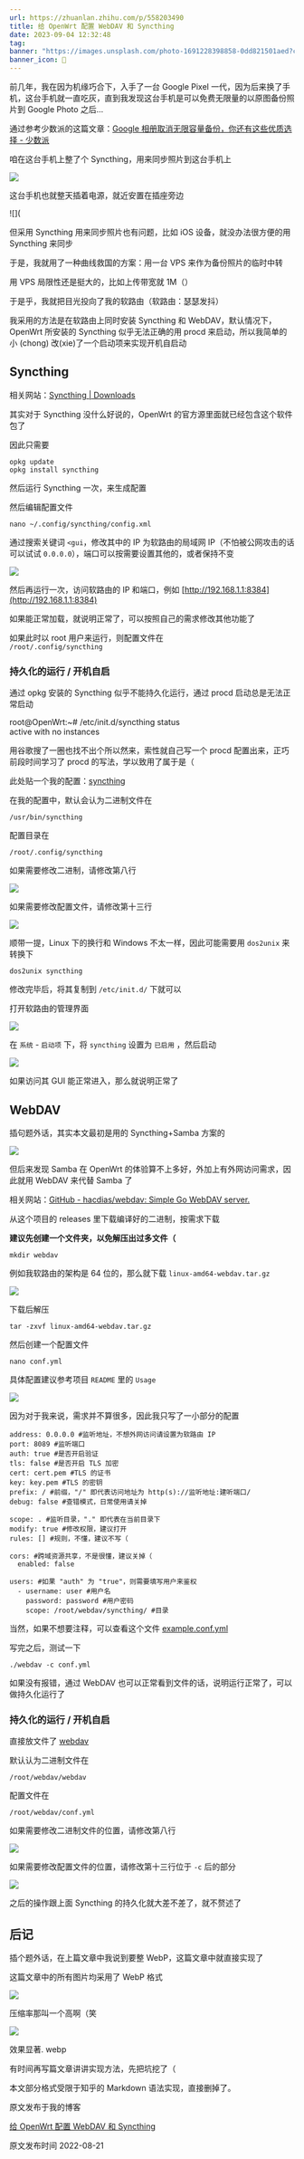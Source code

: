 ```yaml
---
url: https://zhuanlan.zhihu.com/p/558203490
title: 给 OpenWrt 配置 WebDAV 和 Syncthing
date: 2023-09-04 12:32:48
tag: 
banner: "https://images.unsplash.com/photo-1691228398858-0dd821501aed?crop=entropy&cs=srgb&fm=jpg&ixid=M3w0Njc1ODd8MHwxfHJhbmRvbXx8fHx8fHwxfHwxNjkzODAxOTYzfA&ixlib=rb-4.0.3&q=85&fit=crop&w=1882&max-h=540"
banner_icon: 🔖
---
```

前几年，我在因为机缘巧合下，入手了一台 Google Pixel 一代，因为后来换了手机，这台手机就一直吃灰，直到我发现这台手机是可以免费无限量的以原图备份照片到 Google Photo 之后...

通过参考少数派的这篇文章：[Google 相册取消无限容量备份，你还有这些优质选择 - 少数派](https://sspai.com/post/63653)

咱在这台手机上整了个 Syncthing，用来同步照片到这台手机上

![](https://pic4.zhimg.com/v2-6eea7f552a3089bd9ec4c064113abf87_r.jpg)

这台手机也就整天插着电源，就近安置在插座旁边

![](

但采用 Syncthing 用来同步照片也有问题，比如 iOS 设备，就没办法很方便的用 Syncthing 来同步

于是，我就用了一种曲线救国的方案：用一台 VPS 来作为备份照片的临时中转

用 VPS 局限性还是挺大的，比如上传带宽就 1M（）

于是乎，我就把目光投向了我的软路由（软路由：瑟瑟发抖）

我采用的方法是在软路由上同时安装 Syncthing 和 WebDAV，默认情况下，OpenWrt 所安装的 Syncthing 似乎无法正确的用 procd 来启动，所以我简单的小 (chong) 改(xie)了一个启动项来实现开机自启动

## Syncthing

相关网站：[Syncthing | Downloads](https://syncthing.net/downloads/)

其实对于 Syncthing 没什么好说的，OpenWrt 的官方源里面就已经包含这个软件包了

因此只需要

```
opkg update
opkg install syncthing

```

然后运行 Syncthing 一次，来生成配置

然后编辑配置文件

```
nano ~/.config/syncthing/config.xml

```

通过搜索关键词 `<gui`，修改其中的 IP 为软路由的局域网 IP（不怕被公网攻击的话可以试试 `0.0.0.0`），端口可以按需要设置其他的，或者保持不变

![](https://pic4.zhimg.com/v2-9413916785aa6add71862ca96935e537_r.jpg)

然后再运行一次，访问软路由的 IP 和端口，例如 [http://192.168.1.1:8384](http://192.168.1.1:8384)

如果能正常加载，就说明正常了，可以按照自己的需求修改其他功能了

如果此时以 root 用户来运行，则配置文件在  
`/root/.config/syncthing`

### 持久化的运行 / 开机自启

通过 opkg 安装的 Syncthing 似乎不能持久化运行，通过 procd 启动总是无法正常启动

root@OpenWrt:~# /etc/init.d/syncthing status  
active with no instances

用谷歌搜了一圈也找不出个所以然来，索性就自己写一个 procd 配置出来，正巧前段时间学习了 procd 的写法，学以致用了属于是（

此处贴一个我的配置：[syncthing](http://blog.ascn.site/post/20220821003750/syncthing)

在我的配置中，默认会认为二进制文件在

```
/usr/bin/syncthing

```

配置目录在

```
/root/.config/syncthing

```

如果需要修改二进制，请修改第八行

![](https://pic2.zhimg.com/v2-4574a7880f7cb2b32558821abbd67529_b.jpg)

如果需要修改配置文件，请修改第十三行

![](https://pic2.zhimg.com/v2-c600db591f1a8a24c5d376963387468d_r.jpg)

顺带一提，Linux 下的换行和 Windows 不太一样，因此可能需要用 `dos2unix` 来转换下

```
dos2unix syncthing

```

修改完毕后，将其复制到 `/etc/init.d/` 下就可以

打开软路由的管理界面

![](https://pic3.zhimg.com/v2-1399559d492835ff831057fa877a0daa_r.jpg)

在 `系统` - `启动项` 下，将 `syncthing` 设置为 `已启用` ，然后启动

![](https://pic3.zhimg.com/v2-c839b21945bb3dd387ac9a02d14dd56e_r.jpg)

如果访问其 GUI 能正常进入，那么就说明正常了

## WebDAV

插句题外话，其实本文最初是用的 Syncthing+Samba 方案的

![](https://pic3.zhimg.com/v2-0b806a1b45c27f6bf5bc2ab807f5caa2_r.jpg)

但后来发现 Samba 在 OpenWrt 的体验算不上多好，外加上有外网访问需求，因此就用 WebDAV 来代替 Samba 了

相关网站：[GitHub - hacdias/webdav: Simple Go WebDAV server.](https://github.com/hacdias/webdav)

从这个项目的 releases 里下载编译好的二进制，按需求下载

**建议先创建一个文件夹，以免解压出过多文件（**

```
mkdir webdav

```

例如我软路由的架构是 64 位的，那么就下载 `linux-amd64-webdav.tar.gz`

![](https://pic3.zhimg.com/v2-7031c0d3f699201273be8e0242993cb2_b.jpg)

下载后解压

```
tar -zxvf linux-amd64-webdav.tar.gz

```

然后创建一个配置文件

```
nano conf.yml

```

具体配置建议参考项目 `README` 里的 `Usage`

![](https://pic2.zhimg.com/v2-a95dbdd296498ac5117cb796f5b0aabd_r.jpg)

因为对于我来说，需求并不算很多，因此我只写了一小部分的配置

```
address: 0.0.0.0 #监听地址，不想外网访问请设置为软路由 IP
port: 8089 #监听端口
auth: true #是否开启验证
tls: false #是否开启 TLS 加密
cert: cert.pem #TLS 的证书
key: key.pem #TLS 的密钥
prefix: / #前缀，"/" 即代表访问地址为 http(s)://监听地址:建听端口/
debug: false #查错模式，日常使用请关掉

scope: . #监听目录，"." 即代表在当前目录下
modify: true #修改权限，建议打开
rules: [] #规则，不懂，建议不写（

cors: #跨域资源共享，不是很懂，建议关掉（
  enabled: false

users: #如果 "auth" 为 "true"，则需要填写用户来鉴权
  - username: user #用户名
    password: password #用户密码
    scope: /root/webdav/syncthing/ #目录

```

当然，如果不想要注释，可以查看这个文件 [example.conf.yml](http://blog.ascn.site/post/20220821003750/example.conf.yml)

写完之后，测试一下

```
./webdav -c conf.yml

```

如果没有报错，通过 WebDAV 也可以正常看到文件的话，说明运行正常了，可以做持久化运行了

### 持久化的运行 / 开机自启

直接放文件了 [webdav](http://blog.ascn.site/post/20220821003750/webdav)

默认认为二进制文件在

```
/root/webdav/webdav

```

配置文件在

```
/root/webdav/conf.yml

```

如果需要修改二进制文件的位置，请修改第八行

![](https://pic2.zhimg.com/v2-5dd8f62004f89a4109d8d0f23f910dcd_b.jpg)

如果需要修改配置文件的位置，请修改第十三行位于 `-c` 后的部分

![](https://pic3.zhimg.com/v2-f3d9359cb5e42e4516796f0f292b1576_r.jpg)

之后的操作跟上面 Syncthing 的持久化就大差不差了，就不赘述了

## 后记

插个题外话，在上篇文章中我说到要整 WebP，这篇文章中就直接实现了

这篇文章中的所有图片均采用了 WebP 格式

![](https://pic1.zhimg.com/v2-ff85e2810a3d1de60116df853979fa10_r.jpg)

压缩率那叫一个高啊（笑

![](https://pic1.zhimg.com/v2-ba7594251788cbcf1bccd1a48f3591f4_r.jpg)

效果显著. webp

有时间再写篇文章讲讲实现方法，先把坑挖了（

本文部分格式受限于知乎的 Markdown 语法实现，直接删掉了。

原文发布于我的博客

[给 OpenWrt 配置 WebDAV 和 Syncthing](http://blog.ascn.site/post/20220821003750/)

原文发布时间 2022-08-21